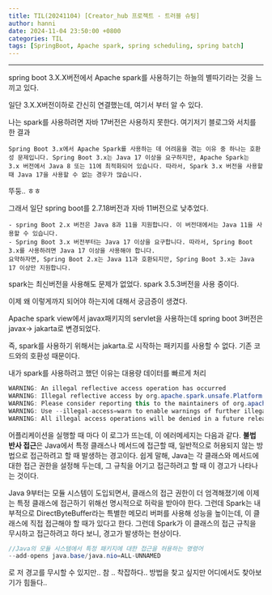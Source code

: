 ```yaml
---
title: TIL(20241104) [Creator_hub 프로젝트 - 트러블 슈팅]
author: hanni
date: 2024-11-04 23:50:00 +0800
categories: TIL
tags: [SpringBoot, Apache spark, spring scheduling, spring batch]
---
```


----------------------------------------------------------------------------


spring boot 3.X.X버전에서 Apache spark를 사용하기는 하늘의 별따기라는 것을 느끼고 있다.

일단 3.X.X버전이하로 간신히 연결했는데, 여기서 부터 알 수 있다.

나는 spark를 사용하려면 자바 17버전은 사용하지 못한다. 여기저기 블로그와 서치를 한 결과

```
Spring Boot 3.x에서 Apache Spark를 사용하는 데 어려움을 겪는 이유 중 하나는 호환성 문제입니다. Spring Boot 3.x는 Java 17 이상을 요구하지만, Apache Spark는 3.x 버전에서 Java 8 또는 11에 최적화되어 있습니다. 따라서, Spark 3.x 버전을 사용할 때 Java 17을 사용할 수 없는 경우가 많습니다. 
```

뚜둥.. ㅎㅎ

그래서 일단 spring boot를 2.7.18버전과 자바 11버전으로 낮추었다. 

```
- spring Boot 2.x 버전은 Java 8과 11을 지원합니다. 이 버전대에서는 Java 11을 사용할 수 있습니다.
- Spring Boot 3.x 버전부터는 Java 17 이상을 요구합니다. 따라서, Spring Boot 3.x를 사용하려면 Java 17 이상을 사용해야 합니다.
요약하자면, Spring Boot 2.x는 Java 11과 호환되지만, Spring Boot 3.x는 Java 17 이상만 지원합니다.
```

spark는 최신버전을 사용해도 문제가 없었다. spark 3.5.3버전을 사용 중이다.

이제 왜 이렇게까지 되어야 하는지에 대해서 궁금증이 생겼다.

Apache spark view에서 javax패키지의 servlet을 사용하는데 spring boot 3버전은 javax-> jakarta로 변경되었다.

즉, spark를 사용하기 위해서는 jakarta.로 시작하는 패키지를 사용할 수 없다. 기존 코드와의 호환성 때문이다.

내가 spark를 사용하려고 했던 이유는 대용량 데이터를 빠르게 처리

```java
WARNING: An illegal reflective access operation has occurred
WARNING: Illegal reflective access by org.apache.spark.unsafe.Platform (file:/C:/Users/guro13/.gradle/caches/modules-2/files-2.1/org.apache.spark/spark-unsafe_2.12/3.5.3/2b80fdeb3a47eea098c240db78d9aa8d153a1b2/spark-unsafe_2.12-3.5.3.jar) to constructor java.nio.DirectByteBuffer(long,int)
WARNING: Please consider reporting this to the maintainers of org.apache.spark.unsafe.Platform
WARNING: Use --illegal-access=warn to enable warnings of further illegal reflective access operations
WARNING: All illegal access operations will be denied in a future release
```

어플리케이션을 실행할 때 마다 이 로그가 뜨는데, 이 에러메세지는 다음과 같다. 
**불법 반사 접근**은 Java에서 특정 클래스나 메서드에 접근할 때, 일반적으로 허용되지 않는 방법으로 접근하려고 할 때 발생하는 경고이다. 쉽게 말해, Java는 각 클래스와 메서드에 대한 접근 권한을 설정해 두는데, 그 규칙을 어기고 접근하려고 할 때 이 경고가 나타나는 것이다.

Java 9부터는 모듈 시스템이 도입되면서, 클래스의 접근 권한이 더 엄격해졌기에 이제는 특정 클래스에 접근하기 위해선 명시적으로 허락을 받아야 한다.
그런데 Spark는 내부적으로 DirectByteBuffer라는 특별한 메모리 버퍼를 사용해 성능을 높이는데, 이 클래스에 직접 접근해야 할 때가 있다고 한다. 그런데 Spark가 이 클래스의 접근 규칙을 무시하고 접근하려고 하다 보니, 경고가 발생하는 현상이다.

```java
//Java의 모듈 시스템에서 특정 패키지에 대한 접근을 허용하는 명령어
--add-opens java.base/java.nio=ALL-UNNAMED
```

로 저 경고를 무시할 수 있지만.. 참 .. 착잡하다.. 방법을 찾고 싶지만 어디에서도 찾아보기가 힘들다..




